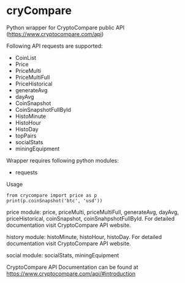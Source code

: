 # cryCompare
Python wrapper for CryptoCompare public API (https://www.cryptocompare.com/api)

Following API requests are supported:
- CoinList
- Price
- PriceMulti
- PriceMultiFull
- PriceHistorical
- generateAvg
- dayAvg
- CoinSnapshot
- CoinSnapshotFullById
- HistoMinute
- HistoHour
- HistoDay
- topPairs
- socialStats
- miningEquipment

Wrapper requires following python modules:
- requests

Usage

```
from crycompare import price as p
print(p.coinSnapshot('btc', 'usd'))
```

price module: price, priceMulti, priceMultiFull, generateAvg, dayAvg, priceHistorical, coinSnapshot, coinSnahpshotFullById.
For detailed documentation visit CryptoCompare API website.

history module: histoMinute, histoHour, histoDay.
For detailed documentation visit CryptoCompare API website.

social module: socialStats, miningEquipment

CryptoCompare API Documentation can be found at https://www.cryptocompare.com/api/#introduction
